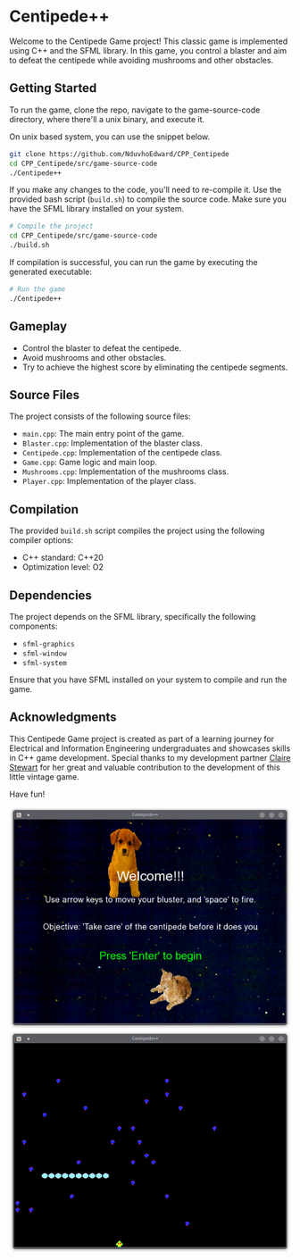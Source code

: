 # Centipede++

Welcome to the Centipede Game project! This classic game is implemented using C++ and the SFML library. In this game, you control a blaster and aim to defeat the centipede while avoiding mushrooms and other obstacles.

## Getting Started

To run the game, clone the repo, navigate to the game-source-code directory, where there'll a unix binary, and execute it. 

On unix based system, you can use the snippet below. 
```bash
git clone https://github.com/NduvhoEdward/CPP_Centipede 
cd CPP_Centipede/src/game-source-code 
./Centipede++ 
```

If you make any changes to the code, you'll need to re-compile it. Use the provided bash script (`build.sh`) to compile the source code. Make sure you have the SFML library installed on your system.

```bash
# Compile the project 
cd CPP_Centipede/src/game-source-code 
./build.sh
```

If compilation is successful, you can run the game by executing the generated executable:

```bash
# Run the game
./Centipede++
```

## Gameplay

- Control the blaster to defeat the centipede.
- Avoid mushrooms and other obstacles.
- Try to achieve the highest score by eliminating the centipede segments.

## Source Files

The project consists of the following source files:

- `main.cpp`: The main entry point of the game.
- `Blaster.cpp`: Implementation of the blaster class.
- `Centipede.cpp`: Implementation of the centipede class.
- `Game.cpp`: Game logic and main loop.
- `Mushrooms.cpp`: Implementation of the mushrooms class.
- `Player.cpp`: Implementation of the player class.

## Compilation

The provided `build.sh` script compiles the project using the following compiler options:

- C++ standard: C++20
- Optimization level: O2

## Dependencies

The project depends on the SFML library, specifically the following components:

- `sfml-graphics`
- `sfml-window`
- `sfml-system`

Ensure that you have SFML installed on your system to compile and run the game.

## Acknowledgments

This Centipede Game project is created as part of a learning journey for Electrical and Information Engineering undergraduates and showcases skills in C++ game development. 
Special thanks to my development partner [Claire Stewart](https://github.com/Claire-Stewart1) for her great and valuable contribution to the development of this little vintage game.

Have fun!

![Game Splashscreen Screenshot](./assets/splash_screen.png)
![Gameplay Screenshot](./assets/gameplay.png)
